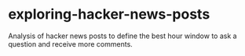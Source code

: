 # exploring-hacker-news-posts
Analysis of hacker news posts to define the best hour window to ask a question and receive more comments.
